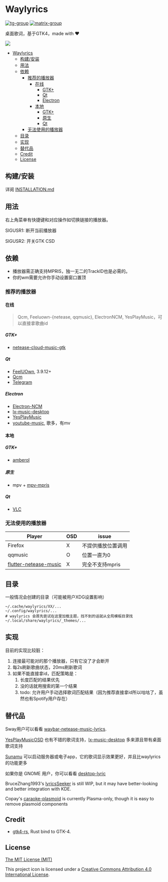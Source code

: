 # Waylyrics

[![tg-group](https://img.shields.io/badge/tg%20group-open-blue)](https://t.me/+FWgnE0GRDYZhNjc1)
[![matrix-group](https://img.shields.io/matrix/waylyrics_x:catgirl.cloud.svg?server_fqdn=matrix.catgirl.cloud)](https://matrix.to/#/#waylyrics_x:catgirl.cloud)

桌面歌词，基于GTK4，made with ❤

![](https://github.com/waylyrics/waylyrics/assets/34085039/dd7d9236-b2ae-47da-b4a3-e19a7d10e31b)

- [Waylyrics](#waylyrics)
  - [构建/安装](#构建安装)
  - [用法](#用法)
  - [依赖](#依赖)
    - [推荐的播放器](#推荐的播放器)
      - [在线](#在线)
        - [GTK+](#gtk)
        - [Qt](#qt)
        - [Electron](#electron)
      - [本地](#本地)
        - [GTK+](#gtk-1)
        - [原生](#原生)
        - [Qt](#qt-1)
    - [无法使用的播放器](#无法使用的播放器)
  - [目录](#目录)
  - [实现](#实现)
  - [替代品](#替代品)
  - [Credit](#credit)
  - [License](#license)

## 构建/安装

详阅 [INSTALLATION.md](INSTALLATION.md)

## 用法

右上角菜单有快捷键和对应操作如切换链接的播放器。

SIGUSR1: 断开当前播放器

SIGUSR2: 开关GTK CSD

## 依赖

- 播放器需正确支持MPRIS，独一无二的TrackID也是必需的。
- 你的wm需要允许你手动设置窗口置顶

### 推荐的播放器

#### 在线

> Qcm, Feeluown-{netease, qqmusic}, ElectronNCM, YesPlayMusic，可以直接拿歌曲id

##### GTK+

- [netease-cloud-music-gtk](https://github.com/waylyrics/netease-cloud-music-gtk)

##### Qt

- [FeelUOwn](https://github.com/feeluown/FeelUOwn/), 3.9.12+
- [Qcm](https://github.com/hypengw/Qcm)
- [Telegram](https://t.me/Music163Bot)

##### Electron

- [Electron-NCM](https://github.com/Rocket1184/electron-netease-cloud-music)
- [lx-music-desktop](https://github.com/lyswhut/lx-music-desktop)
- [YesPlayMusic](https://github.com/qier222/YesPlayMusic)
- [youtube-music](https://github.com/th-ch/youtube-music), 歌多，有mv

#### 本地

##### GTK+

- [amberol](https://gitlab.gnome.org/World/amberol)

##### 原生

- mpv + [mpv-mpris](https://github.com/hoyon/mpv-mpris)

##### Qt

- [VLC](https://www.videolan.org)

### 无法使用的播放器

[netease-cloud-music-gtk]: https://github.com/gmg137/netease-cloud-music-gtk
[flutter-netease-music]: https://github.com/boyan01/flutter-netease-music
[youtube-music]: https://github.com/th-ch/youtube-music


| Player                  | OSD | issue              |
| ----------------------- | --- | ------------------ |
| Firefox                 | X   | 不提供播放位置调用 |
| qqmusic                 | O   | 位置一直为0        |
| [flutter-netease-music] | X   | 完全不支持mpris    |

## 目录

一般情况会创建的目录（可能被用户XDG设置影响）

```
~/.cache/waylyrics/XX/...
~/.config/waylyrics/...
# waylyrics 会首先尝试在这里加载主题，找不到的话就从全局模板目录找
~/.local/share/waylyrics/_themes/...
```

## 实现

目前的实现比较脏：

1. 连接最可能对的那个播放器，只有它没了才会断开
2. 每2s刷新歌曲状态，20ms刷新歌词
3. 如果不能直接拿id，匹配策略是：
    1. 长度匹配的结果优先
    2. 没的话就用搜索的第一个结果
    3. todo: 允许用户手动选择歌词匹配结果（因为推荐直接拿id所以咕咕了，虽然也有Spotify用户存在）

## 替代品

[YesPlayMusicOSD]: https://github.com/shih-liang/YesPlayMusicOSD
[waybar-netease-music-lyrics]: https://github.com/kangxiaoju/waybar-netease-music-lyrics
[lx-music-desktop]: https://github.com/lyswhut/lx-music-desktop
[Sunamu]: https://github.com/NyaomiDEV/Sunamu
[lyricsSeeker]: https://github.com/BruceZhang1993/LyricsSeeker
[caraoke-plasmoid]: https://github.com/Copay/caraoke-plasmoid
[desktop-lyric]: https://github.com/tuberry/desktop-lyric

Sway用户可以看看 [waybar-netease-music-lyrics].

[YesPlayMusicOSD] 也有不错的歌词支持，[lx-music-desktop] 多来源且带有桌面歌词支持

[Sunamu] 可以启动服务器或电子app，它的歌词显示效果更好，并且比waylyrics的功能更多

如果你是 GNOME 用户，你可以看看 [desktop-lyric]

BruceZhang1993's [lyricsSeeker] is still WIP, but it may have better-looking and better integration with KDE.

Copay's [caraoke-plasmoid] is currently Plasma-only, though it is easy to remove plasmoid components

## Credit

[gtk4-rs]: https://github.com/gtk-rs/gtk4-rs

- [gtk4-rs], Rust bind to GTK-4.


## License

[The MIT License (MIT)](https://raw.githubusercontent.com/waylyrics/waylyrics/master/LICENSE)

This project icon is licensed under a [Creative Commons Attribution 4.0 International License](https://creativecommons.org/licenses/by/4.0/).
